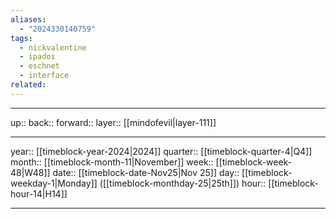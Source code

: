 ```yaml
---
aliases:
  - "2024330140759"
tags:
  - nickvalentine
  - ipados
  - eschnet
  - interface
related:
---
```




***

up:: 
back:: 
forward:: 
layer:: [[mindofevil|layer-111]]

***

year:: [[timeblock-year-2024|2024]]
quarter:: [[timeblock-quarter-4|Q4]]
month:: [[timeblock-month-11|November]]
week:: [[timeblock-week-48|W48]]
date:: [[timeblock-date-Nov25|Nov 25]]
day:: [[timeblock-weekday-1|Monday]] ([[timeblock-monthday-25|25th]])
hour:: [[timeblock-hour-14|H14]]

***
